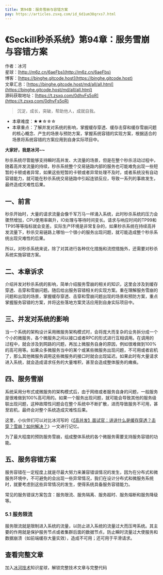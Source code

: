 ```yaml
---
title: 第94章：服务雪崩与容错方案
pay: https://articles.zsxq.com/id_6d1um38qrxs7.html
---
```


# 《Seckill秒杀系统》第94章：服务雪崩与容错方案

作者：冰河
<br/>星球：[http://m6z.cn/6aeFbs](http://m6z.cn/6aeFbs)
<br/>博客：[https://binghe.gitcode.host](https://binghe.gitcode.host)
<br/>文章汇总：[https://binghe.gitcode.host/md/all/all.html](https://binghe.gitcode.host/md/all/all.html)
<br/>源码获取地址：[https://t.zsxq.com/0dhvFs5oR](https://t.zsxq.com/0dhvFs5oR)

> 沉淀，成长，突破，帮助他人，成就自我。

* 本章难度：★★☆☆☆
* 本章重点：了解并发对系统的影响，掌握缓存穿透、缓存击穿和缓存雪崩问题的核心概念、产生的场景与预防方案，掌握系统容错的实现方案，根据适合的场景将系统容错的方案应用到自身实际项目中。

**大家好，我是冰河~~**

秒杀系统尽管能够支持瞬时高并发、大流量的场景，但是在整个秒杀活动过程中，随着高并发流量的持续，秒杀系统整个交易链路内部的服务也可能难免出现一些短暂的卡顿或者异常，如果这些短暂的卡顿或者异常处理不及时，或者系统没有自动容错能力，就可能在秒杀系统交易链路中引起连锁反应，导致一系列的事故发生，最终造成灾难性后果。

## 一、前言

秒杀开始时，大量的请求流量会像千军万马一样涌入系统，此时秒杀系统的压力会骤然增加，CPU使用率飙升，IO处理与等待时间变长。请求与响应时间的TP99和TP95等等指标就会变差。实际生产环境是非常复杂的，如果秒杀系统在持续高并发流量下，秒杀交易链路上哪怕一个很小的服务出现问题，就可能造成整个秒杀系统出现灾难性的后果。

所以，对秒杀系统来说，除了对其进行各种优化措施和流控措施外，还需要对秒杀系统实施容错方案。

## 二、本章诉求

介绍并发对秒杀系统的影响，简单介绍服务雪崩的相关的知识，这里会涉及到缓存穿透、击穿和雪崩问题。随后给出服务容错相关的实现方案。重在理解服务雪崩的问题和出现的场景，掌握缓存穿透、击穿和雪崩问题出现的场景和预防方案，重点掌握服务容错的方案，并将这些落地方案灵活应用到自身实际项目中。

## 三、并发对系统的影响

当一个系统的架构设计采用微服务架构模式时，会将庞大而复杂的业务拆分成一个个小的微服务，各个微服务之间以接口或者RPC的形式进行互相调用。在调用的过程中，就会涉及到网路的问题，再加上微服务自身的原因，例如很难做到100%的高可用等。如果众多微服务当中的某个或某些微服务出现问题，不可用或者宕机了，那么其他微服务调用这些微服务的接口时就会出现延迟。如果此时有大量请求进入系统，就会造成请求任务的大量堆积，甚至会造成整体服务的瘫痪。

## 四、服务雪崩

系统采用分布式或微服务的架构模式后，由于网络或者服务自身的问题，一般服务是很难做到100%高可用的。如果一个服务出现问题，就可能会导致其他的服务级联出现问题，这种故障性问题会在整个系统中不断扩散，进而导致服务不可用，甚至宕机，最终会对整个系统造成灾难性后果。

这里，小伙伴们可以对比冰河写的《[【高并发】面试官：讲讲什么是缓存穿透？击穿？雪崩？如何解决？](https://mp.weixin.qq.com/s?__biz=Mzg4MjU0OTM1OA==&mid=2247489193&idx=1&sn=6d8912a62f5fd09c85a3d44a189e7ef9&chksm=cf55a1a8f82228be7c76699df36377e57347249e1d15b48bad9ef15f2497e9254a36b8d24bad&token=170000552&lang=zh_CN#rd)》一文进行记忆。

为了最大程度的预防服务雪崩，组成整体系统的各个微服务需要支持服务容错的功能。

## 五、服务容错方案

服务容错在一定程度上就是尽最大努力来兼容错误情况的发生，因为在分布式和微服务环境中，不可避免的会出现一些异常情况，我们在设计分布式和微服务系统时，就要考虑到这些异常情况的发生，使得系统具备服务容错能力。

常见的服务错误方案包含：服务限流、服务隔离、服务超时、服务熔断和服务降级等。

### 5.1 服务限流

服务限流就是限制进入系统的流量，以防止进入系统的流量过大而压垮系统。其主要的作用就是保护服务节点或者集群后面的数据节点，防止瞬时流量过大使服务和数据崩溃（如前端缓存大量实效），造成不可用；还可用于平滑请求。

## 查看完整文章

加入[冰河技术](http://m6z.cn/6aeFbs)知识星球，解锁完整技术文章与完整代码